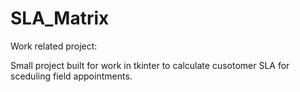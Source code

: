 # SLA_Matrix

Work related project:

Small project built for work in tkinter to calculate cusotomer SLA for sceduling field appointments.
